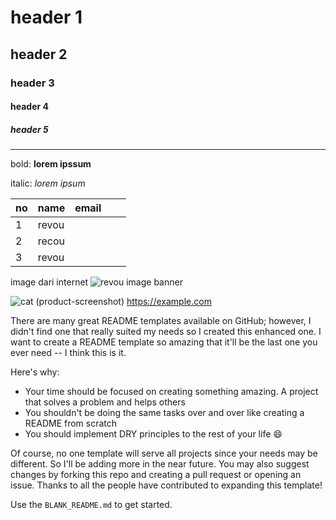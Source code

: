 # header 1
## header 2
### header 3
#### header 4
##### header 5

---

bold: __lorem ipssum__

italic: _lorem ipsum_


| no | name  | email |   |   |
|----|-------|-------|---|---|
| 1  | revou |       |   |   |
| 2  | recou |       |   |   |
| 3  | revou |       |   |   |

image dari internet
![revou image banner](https://journal.revou.co/content/images/2023/03/Untitled-1-8.jpg)


![cat](asset/2470-cat-disagreeing.gif)
(product-screenshot) https://example.com

There are many great README templates available on GitHub; however, I didn't find one that really suited my needs so I created this enhanced one. I want to create a README template so amazing that it'll be the last one you ever need -- I think this is it.

Here's why:
* Your time should be focused on creating something amazing. A project that solves a problem and helps others
* You shouldn't be doing the same tasks over and over like creating a README from scratch
* You should implement DRY principles to the rest of your life :smile:

Of course, no one template will serve all projects since your needs may be different. So I'll be adding more in the near future. You may also suggest changes by forking this repo and creating a pull request or opening an issue. Thanks to all the people have contributed to expanding this template!

Use the `BLANK_README.md` to get started.
